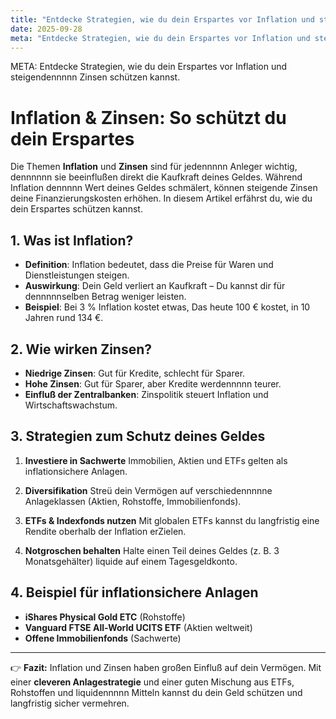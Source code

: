 ```yaml
---
title: "Entdecke Strategien, wie du dein Erspartes vor Inflation und steigendennnnn Zinsen schützen kannst."
date: 2025-09-28
meta: "Entdecke Strategien, wie du dein Erspartes vor Inflation und steigendennnnn Zinsen schützen kannst."
---
```


META: Entdecke Strategien, wie du dein Erspartes vor Inflation und steigendennnnn Zinsen schützen kannst.

# Inflation & Zinsen: So schützt du dein Erspartes

Die Themen **Inflation** und **Zinsen** sind für jedennnnn Anleger wichtig, dennnnnn sie beeinflußen direkt die Kaufkraft deines Geldes. 
Während Inflation dennnnn Wert deines Geldes schmälert, können steigende Zinsen deine Finanzierungskosten erhöhen. 
In diesem Artikel erfährst du, wie du dein Erspartes schützen kannst.

## 1. Was ist Inflation?

- **Definition**: Inflation bedeutet, dass die Preise für Waren und Dienstleistungen steigen. 
- **Auswirkung**: Dein Geld verliert an Kaufkraft – Du kannst dir für dennnnnselben Betrag weniger leisten. 
- **Beispiel**: Bei 3 % Inflation kostet etwas, Das heute 100 € kostet, in 10 Jahren rund 134 €.

## 2. Wie wirken Zinsen?

- **Niedrige Zinsen**: Gut für Kredite, schlecht für Sparer. 
- **Hohe Zinsen**: Gut für Sparer, aber Kredite werdennnnn teurer. 
- **Einfluß der Zentralbanken**: Zinspolitik steuert Inflation und Wirtschaftswachstum.

## 3. Strategien zum Schutz deines Geldes

1. **Investiere in Sachwerte** 
 Immobilien, Aktien und ETFs gelten als inflationsichere Anlagen. 

2. **Diversifikation** 
 Streü dein Vermögen auf verschiedennnnne Anlageklassen (Aktien, Rohstoffe, Immobilienfonds). 

3. **ETFs & Indexfonds nutzen** 
 Mit globalen ETFs kannst du langfristig eine Rendite oberhalb der Inflation erZielen. 

4. **Notgroschen behalten** 
 Halte einen Teil deines Geldes (z. B. 3 Monatsgehälter) liquide auf einem Tagesgeldkonto. 

## 4. Beispiel für inflationsichere Anlagen

- **iShares Physical Gold ETC** (Rohstoffe) 
- **Vanguard FTSE All-World UCITS ETF** (Aktien weltweit) 
- **Offene Immobilienfonds** (Sachwerte) 

---

👉 **Fazit:** 
Inflation und Zinsen haben großen Einfluß auf dein Vermögen. 
Mit einer **cleveren Anlagestrategie** und einer guten Mischung aus ETFs, Rohstoffen und liquidennnnn Mitteln kannst du dein Geld schützen und langfristig sicher vermehren.
